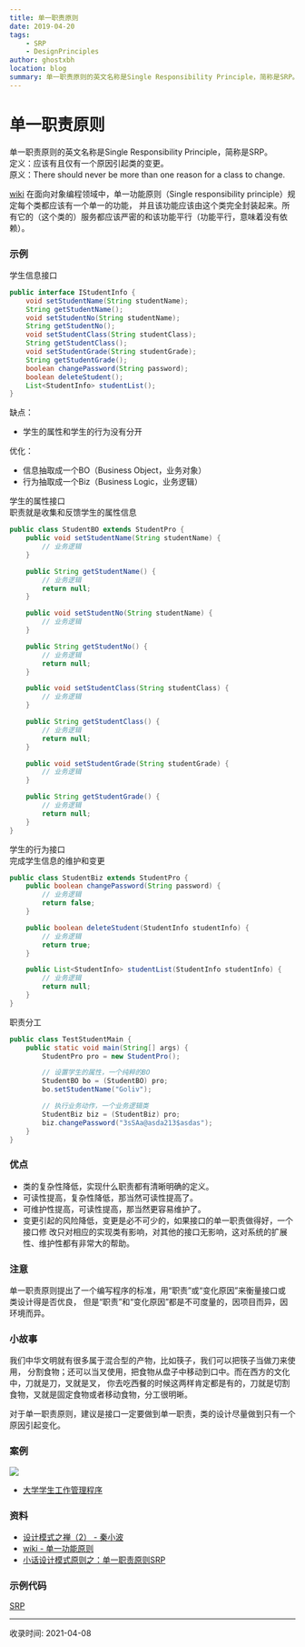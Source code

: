 ```yaml
---
title: 单一职责原则
date: 2019-04-20
tags:
    - SRP
    - DesignPrinciples
author: ghostxbh
location: blog
summary: 单一职责原则的英文名称是Single Responsibility Principle，简称是SRP。
---
```


# 单一职责原则
单一职责原则的英文名称是Single Responsibility Principle，简称是SRP。<br/>
定义：应该有且仅有一个原因引起类的变更。<br/>
原义：There should never be more than one reason for a class to change.

[wiki](https://zh.wikipedia.org/wiki/%E5%8D%95%E4%B8%80%E5%8A%9F%E8%83%BD%E5%8E%9F%E5%88%99)
在面向对象编程领域中，单一功能原则（Single responsibility principle）规定每个类都应该有一个单一的功能，
并且该功能应该由这个类完全封装起来。所有它的（这个类的）服务都应该严密的和该功能平行（功能平行，意味着没有依赖）。

### 示例
学生信息接口
```java
public interface IStudentInfo {
    void setStudentName(String studentName);
    String getStudentName();
    void setStudentNo(String studentName);
    String getStudentNo();
    void setStudentClass(String studentClass);
    String getStudentClass();
    void setStudentGrade(String studentGrade);
    String getStudentGrade();
    boolean changePassword(String password);
    boolean deleteStudent();
    List<StudentInfo> studentList();
}
```

缺点：
- 学生的属性和学生的行为没有分开

优化：
- 信息抽取成一个BO（Business Object，业务对象）
- 行为抽取成一个Biz（Business Logic，业务逻辑）

学生的属性接口<br/>
职责就是收集和反馈学生的属性信息
```java
public class StudentBO extends StudentPro {
    public void setStudentName(String studentName) {
        // 业务逻辑
    }

    public String getStudentName() {
        // 业务逻辑
        return null;
    }

    public void setStudentNo(String studentName) {
        // 业务逻辑
    }

    public String getStudentNo() {
        // 业务逻辑
        return null;
    }

    public void setStudentClass(String studentClass) {
        // 业务逻辑
    }

    public String getStudentClass() {
        // 业务逻辑
        return null;
    }

    public void setStudentGrade(String studentGrade) {
        // 业务逻辑
    }

    public String getStudentGrade() {
        // 业务逻辑
        return null;
    }
}
```

学生的行为接口<br/>
完成学生信息的维护和变更
```java
public class StudentBiz extends StudentPro {
    public boolean changePassword(String password) {
        // 业务逻辑
        return false;
    }

    public boolean deleteStudent(StudentInfo studentInfo) {
        // 业务逻辑
        return true;
    }

    public List<StudentInfo> studentList(StudentInfo studentInfo) {
        // 业务逻辑
        return null;
    }
}
```

职责分工
```java
public class TestStudentMain {
    public static void main(String[] args) {
        StudentPro pro = new StudentPro();

        // 设置学生的属性，一个纯粹的BO
        StudentBO bo = (StudentBO) pro;
        bo.setStudentName("Goliv");

        // 执行业务动作，一个业务逻辑类
        StudentBiz biz = (StudentBiz) pro;
        biz.changePassword("3sSAa@asda213$asdas");
    }
}
```

### 优点
- 类的复杂性降低，实现什么职责都有清晰明确的定义。
- 可读性提高，复杂性降低，那当然可读性提高了。
- 可维护性提高，可读性提高，那当然更容易维护了。
- 变更引起的风险降低，变更是必不可少的，如果接口的单一职责做得好，一个接口修 改只对相应的实现类有影响，对其他的接口无影响，这对系统的扩展性、维护性都有非常大的帮助。

### 注意 
单一职责原则提出了一个编写程序的标准，用“职责”或“变化原因”来衡量接口或 类设计得是否优良，
但是“职责”和“变化原因”都是不可度量的，因项目而异，因环境而异。

### 小故事
我们中华文明就有很多属于混合型的产物，比如筷子，我们可以把筷子当做刀来使用，
分割食物；还可以当叉使用，把食物从盘子中移动到口中。而在西方的文化中，刀就是刀，叉就是叉，
你去吃西餐的时候这两样肯定都是有的，刀就是切割食物，叉就是固定食物或者移动食物，分工很明晰。


对于单一职责原则，建议是接口一定要做到单一职责，类的设计尽量做到只有一个原因引起变化。

### 案例
![](http://c.biancheng.net/uploads/allimg/181113/3-1Q113133F4161.gif)

- [大学学生工作管理程序](http://c.biancheng.net/view/1327.html)

### 资料
- [设计模式之禅（2） - 秦小波]()
- [wiki - 单一功能原则](https://zh.wikipedia.org/wiki/%E5%8D%95%E4%B8%80%E5%8A%9F%E8%83%BD%E5%8E%9F%E5%88%99)
- [小话设计模式原则之：单一职责原则SRP](https://zhuanlan.zhihu.com/p/24198903)

### 示例代码
[SRP](https://github.com/ghostxbh/Practice/tree/master/uzy-practice-demo/src/main/java/com/uzykj/design/principles/srp)

---
收录时间: 2021-04-08

<Vssue :title="$title" />